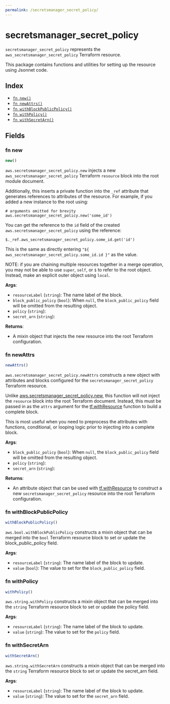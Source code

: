 ```yaml
---
permalink: /secretsmanager_secret_policy/
---
```


# secretsmanager_secret_policy

`secretsmanager_secret_policy` represents the `aws_secretsmanager_secret_policy` Terraform resource.



This package contains functions and utilities for setting up the resource using Jsonnet code.


## Index

* [`fn new()`](#fn-new)
* [`fn newAttrs()`](#fn-newattrs)
* [`fn withBlockPublicPolicy()`](#fn-withblockpublicpolicy)
* [`fn withPolicy()`](#fn-withpolicy)
* [`fn withSecretArn()`](#fn-withsecretarn)

## Fields

### fn new

```ts
new()
```


`aws.secretsmanager_secret_policy.new` injects a new `aws_secretsmanager_secret_policy` Terraform `resource`
block into the root module document.

Additionally, this inserts a private function into the `_ref` attribute that generates references to attributes of the
resource. For example, if you added a new instance to the root using:

    # arguments omitted for brevity
    aws.secretsmanager_secret_policy.new('some_id')

You can get the reference to the `id` field of the created `aws.secretsmanager_secret_policy` using the reference:

    $._ref.aws_secretsmanager_secret_policy.some_id.get('id')

This is the same as directly entering `"${ aws_secretsmanager_secret_policy.some_id.id }"` as the value.

NOTE: if you are chaining multiple resources together in a merge operation, you may not be able to use `super`, `self`,
or `$` to refer to the root object. Instead, make an explicit outer object using `local`.

**Args**:
  - `resourceLabel` (`string`): The name label of the block.
  - `block_public_policy` (`bool`):  When `null`, the `block_public_policy` field will be omitted from the resulting object.
  - `policy` (`string`): 
  - `secret_arn` (`string`): 

**Returns**:
- A mixin object that injects the new resource into the root Terraform configuration.


### fn newAttrs

```ts
newAttrs()
```


`aws.secretsmanager_secret_policy.newAttrs` constructs a new object with attributes and blocks configured for the `secretsmanager_secret_policy`
Terraform resource.

Unlike [aws.secretsmanager_secret_policy.new](#fn-new), this function will not inject the `resource`
block into the root Terraform document. Instead, this must be passed in as the `attrs` argument for the
[tf.withResource](https://github.com/tf-libsonnet/core/tree/main/docs#fn-withresource) function to build a complete block.

This is most useful when you need to preprocess the attributes with functions, conditional, or looping logic prior to
injecting into a complete block.

**Args**:
  - `block_public_policy` (`bool`):  When `null`, the `block_public_policy` field will be omitted from the resulting object.
  - `policy` (`string`): 
  - `secret_arn` (`string`): 

**Returns**:
  - An attribute object that can be used with [tf.withResource](https://github.com/tf-libsonnet/core/tree/main/docs#fn-withresource) to construct a new `secretsmanager_secret_policy` resource into the root Terraform configuration.


### fn withBlockPublicPolicy

```ts
withBlockPublicPolicy()
```

`aws.bool.withBlockPublicPolicy` constructs a mixin object that can be merged into the `bool`
Terraform resource block to set or update the block_public_policy field.



**Args**:
  - `resourceLabel` (`string`): The name label of the block to update.
  - `value` (`bool`): The value to set for the `block_public_policy` field.


### fn withPolicy

```ts
withPolicy()
```

`aws.string.withPolicy` constructs a mixin object that can be merged into the `string`
Terraform resource block to set or update the policy field.



**Args**:
  - `resourceLabel` (`string`): The name label of the block to update.
  - `value` (`string`): The value to set for the `policy` field.


### fn withSecretArn

```ts
withSecretArn()
```

`aws.string.withSecretArn` constructs a mixin object that can be merged into the `string`
Terraform resource block to set or update the secret_arn field.



**Args**:
  - `resourceLabel` (`string`): The name label of the block to update.
  - `value` (`string`): The value to set for the `secret_arn` field.
